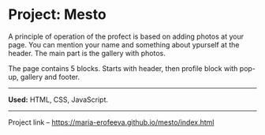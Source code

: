 # Project: Mesto

A principle of operation of the profect is based on adding photos at your page. You can mention your name and something about ypurself at the header. The main part is the gallery with photos. 

The page contains 5 blocks. Starts with header, then profile block with pop-up, gallery and footer.

------ 
**Used:** HTML, CSS, JavaScript.

------ 
Project link – https://maria-erofeeva.github.io/mesto/index.html

